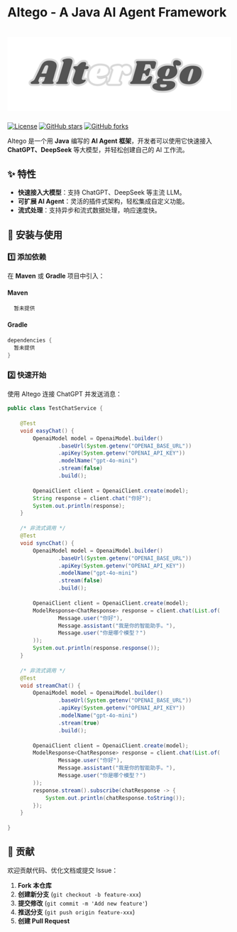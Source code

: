 
# Altego - A Java AI Agent Framework

# ![Altego](img/altego-title.jpg)

[![License](https://img.shields.io/github/license/altegox/altego)](LICENSE)
[![GitHub stars](https://img.shields.io/github/stars/altegox/altego?style=social)](https://github.com/altegox/altego/stargazers)
[![GitHub forks](https://img.shields.io/github/forks/altegox/altego?style=social)](https://github.com/altegox/altego/network/members)

Altego 是一个用 **Java** 编写的 **AI Agent 框架**，开发者可以使用它快速接入 **ChatGPT、DeepSeek** 等大模型，并轻松创建自己的 AI 工作流。

## ✨ 特性
- **快速接入大模型**：支持 ChatGPT、DeepSeek 等主流 LLM。
- **可扩展 AI Agent**：灵活的插件式架构，轻松集成自定义功能。
- **流式处理**：支持异步和流式数据处理，响应速度快。

## 🚀 安装与使用

### 1️⃣ 添加依赖
在 **Maven** 或 **Gradle** 项目中引入：

#### Maven
```xml
  暂未提供
```

#### Gradle
```gradle
dependencies {
  暂未提供
}
```

### 2️⃣ 快速开始
使用 Altego 连接 ChatGPT 并发送消息：

```java
public class TestChatService {

    @Test
    void easyChat() {
        OpenaiModel model = OpenaiModel.builder()
                .baseUrl(System.getenv("OPENAI_BASE_URL"))
                .apiKey(System.getenv("OPENAI_API_KEY"))
                .modelName("gpt-4o-mini")
                .stream(false)
                .build();

        OpenaiClient client = OpenaiClient.create(model);
        String response = client.chat("你好");
        System.out.println(response);
    }

    /* 非流式调用 */
    @Test
    void syncChat() {
        OpenaiModel model = OpenaiModel.builder()
                .baseUrl(System.getenv("OPENAI_BASE_URL"))
                .apiKey(System.getenv("OPENAI_API_KEY"))
                .modelName("gpt-4o-mini")
                .stream(false)
                .build();

        OpenaiClient client = OpenaiClient.create(model);
        ModelResponse<ChatResponse> response = client.chat(List.of(
                Message.user("你好"),
                Message.assistant("我是你的智能助手。"),
                Message.user("你是哪个模型？")
        ));
        System.out.println(response.response());
    }

    /* 非流式调用 */
    @Test
    void streamChat() {
        OpenaiModel model = OpenaiModel.builder()
                .baseUrl(System.getenv("OPENAI_BASE_URL"))
                .apiKey(System.getenv("OPENAI_API_KEY"))
                .modelName("gpt-4o-mini")
                .stream(true)
                .build();

        OpenaiClient client = OpenaiClient.create(model);
        ModelResponse<ChatResponse> response = client.chat(List.of(
                Message.user("你好"),
                Message.assistant("我是你的智能助手。"),
                Message.user("你是哪个模型？")
        ));
        response.stream().subscribe(chatResponse -> {
            System.out.println(chatResponse.toString());
        });
    }

}
```

## 🤝 贡献
欢迎贡献代码、优化文档或提交 Issue：
1. **Fork 本仓库**
2. **创建新分支** (`git checkout -b feature-xxx`)
3. **提交修改** (`git commit -m 'Add new feature'`)
4. **推送分支** (`git push origin feature-xxx`)
5. **创建 Pull Request**
